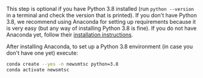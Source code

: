 This step is optional if you have Python 3.8 installed (run `python --version`
in a terminal and check the version that is printed). If you don't have Python 3.8, we
recommend using Anaconda for setting up requirements because it is very easy (but any way
of installing Python 3.8 is fine). If you do not have Anaconda yet, follow their
[installation instructions](https://docs.anaconda.com/anaconda/install/).

After installing Anaconda, to set up a Python 3.8 environment (in case you don't have one
yet) execute:

```bash
conda create --yes -n newsmtsc python=3.8
conda activate newsmtsc
```
